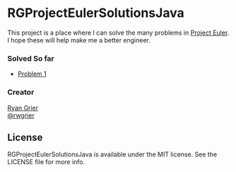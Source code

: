 RGProjectEulerSolutionsJava
===========================

This project is a place where I can solve the many problems in 
[Project Euler](http://projecteuler.net). I hope these will help make me a better engineer. 

### Solved So far
- [Problem 1](http://projecteuler.net/problem=1)

### Creator

[Ryan Grier](http://github.com/rwgrier)  
[@rwgrier](https://twitter.com/rwgrier)

## License

RGProjectEulerSolutionsJava is available under the MIT license. See the LICENSE file for more info.